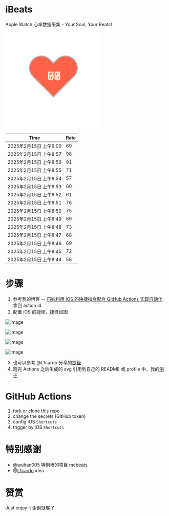 # iBeats
Apple Watch 心率数据采集 - Your Soul, Your Beats!

![](./files/heart.svg)

<!--START_SECTION:my_heart_rate-->
| Time | Rate | 
 | ---- | ---- | 
| 2025年2月15日 上午9:00 | 69 |
| 2025年2月15日 上午8:57 | 98 |
| 2025年2月15日 上午8:56 | 91 |
| 2025年2月15日 上午8:55 | 71 |
| 2025年2月15日 上午8:54 | 57 |
| 2025年2月15日 上午8:53 | 60 |
| 2025年2月15日 上午8:52 | 61 |
| 2025年2月15日 上午8:51 | 76 |
| 2025年2月15日 上午8:50 | 75 |
| 2025年2月15日 上午8:49 | 69 |
| 2025年2月15日 上午8:48 | 73 |
| 2025年2月15日 上午8:47 | 68 |
| 2025年2月15日 上午8:46 | 69 |
| 2025年2月15日 上午8:45 | 72 |
| 2025年2月15日 上午8:44 | 56 |

<!--END_SECTION:my_heart_rate-->

# 步骤
1. 参考我的博客 -- [巧妙利用 iOS 的快捷指令配合 GitHub Actions 实现自动化](https://github.com/yihong0618/gitblog/issues/198) 拿到 action id
2. 配置 iOS 的捷径，捷径如图

![image](https://user-images.githubusercontent.com/15976103/122154218-0db0b480-ce97-11eb-93bb-5aec07c558dc.png)

![image](https://user-images.githubusercontent.com/15976103/122154236-186b4980-ce97-11eb-8e4b-70551a0391ae.png)

![image](https://user-images.githubusercontent.com/15976103/122154268-2d47dd00-ce97-11eb-902e-3acf292265a9.png)

![image](https://user-images.githubusercontent.com/15976103/122174055-fa144680-ceb4-11eb-9be2-3eb83cd516f7.png)

3. 也可以参考 @L1cardo 分享的[捷径](https://www.icloud.com/shortcuts/6ab6047b459c41ad822ad6b94b1c03d4)
4. 跑完 Actions 之后生成的 svg 引用到自己的 README 或 profile 中，我的[例子](https://github.com/yihong0618) 

# GitHub Actions

1. fork or clone this repo
2. change the secrets (GitHub token)
3. config iOS `Shortcuts` 
4. trigger by iOS `Shortcuts`

# 特别感谢
- @[wuhan005](https://github.com/wuhan005) 特别棒的项目 [mebeats](https://github.com/wuhan005/mebeats)
- @[L1cardo](https://github.com/L1cardo) idea

# 赞赏
Just enjoy it
谢谢就够了

